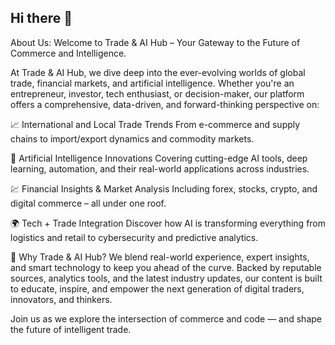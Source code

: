 ## Hi there 👋

About Us:
Welcome to Trade & AI Hub – Your Gateway to the Future of Commerce and Intelligence.

At Trade & AI Hub, we dive deep into the ever-evolving worlds of global trade, financial markets, and artificial intelligence. Whether you're an entrepreneur, investor, tech enthusiast, or decision-maker, our platform offers a comprehensive, data-driven, and forward-thinking perspective on:

📈 International and Local Trade Trends
From e-commerce and supply chains to import/export dynamics and commodity markets.

🤖 Artificial Intelligence Innovations
Covering cutting-edge AI tools, deep learning, automation, and their real-world applications across industries.

💹 Financial Insights & Market Analysis
Including forex, stocks, crypto, and digital commerce – all under one roof.

🌍 Tech + Trade Integration
Discover how AI is transforming everything from logistics and retail to cybersecurity and predictive analytics.

🧠 Why Trade & AI Hub?
We blend real-world experience, expert insights, and smart technology to keep you ahead of the curve. Backed by reputable sources, analytics tools, and the latest industry updates, our content is built to educate, inspire, and empower the next generation of digital traders, innovators, and thinkers.

Join us as we explore the intersection of commerce and code — and shape the future of intelligent trade.
